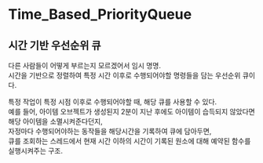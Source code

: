 # Time_Based_PriorityQueue
## 시간 기반 우선순위 큐

다른 사람들이 어떻게 부르는지 모르겠어서 임시 명명. <br/>
시간을 기반으로 정렬하여 특정 시간 이후로 수행되어야할 명령들을 담는 우선순위 큐이다. <br/>

특정 작업이 특정 시점 이후로 수행되어야할 때, 해당 큐를 사용할 수 있다. <br/>
예를 들어, 아이템 오브젝트가 생성된지 2분이 지난 후에도 아이템이 습득되지 않았다면 해당 아이템을 소멸시켜준다던지, <br/>
자정마다 수행되어야하는 동작들을 해당시간을 기록하여 큐에 담아두면, <br/>
큐를 조회하는 스레드에서 현재 시간 이하의 시간이 기록된 원소에 대해 예약된 함수를 실행시켜주는 구조.
